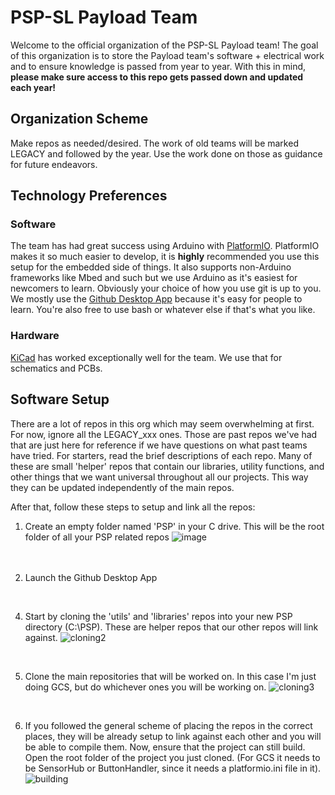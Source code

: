 # PSP-SL Payload Team
Welcome to the official organization of the PSP-SL Payload team!
The goal of this organization is to store the Payload team's software + electrical work and to ensure knowledge is passed from year to year. With this in mind, **please make sure access to this repo gets passed down and updated each year!**


## Organization Scheme
Make repos as needed/desired. The work of old teams will be marked LEGACY and followed by the year. Use the work done on those as guidance for future endeavors.

## Technology Preferences
### Software
The team has had great success using Arduino with [PlatformIO](https://platformio.org/). PlatformIO makes it so much easier to develop, it is **highly** recommended you use this setup for the embedded side of things. It also supports non-Arduino frameworks like Mbed and such but we use Arduino as it's easiest for newcomers to learn.
Obviously your choice of how you use git is up to you. We mostly use the [Github Desktop App](https://desktop.github.com/) because it's easy for people to learn. You're also free to use bash or whatever else if that's what you like.
### Hardware
[KiCad](https://www.kicad.org/) has worked exceptionally well for the team. We use that for schematics and PCBs. 

## Software Setup
There are a lot of repos in this org which may seem overwhelming at first. For now, ignore all the LEGACY_xxx ones. Those are past repos we've had that are just here for reference if we have questions on what past teams have tried. For starters, read the brief descriptions of each repo. Many of these are small 'helper' repos that contain our libraries, utility functions, and other things that we want universal throughout all our projects. This way they can be updated independently of the main repos.


After that, follow these steps to setup and link all the repos:
1. Create an empty folder named 'PSP' in your C drive. This will be the root folder of all your PSP related repos
![image](https://user-images.githubusercontent.com/67335671/173953442-e841642a-dc49-4e82-a292-65fcd60e891c.png)
<br /><br /><br />


2. Launch the Github Desktop App

<br />

4. Start by cloning the 'utils' and 'libraries' repos into your new PSP directory (C:\PSP\). These are helper repos that our other repos will link against. 
![cloning2](https://user-images.githubusercontent.com/67335671/173955429-8815b907-e45f-4516-9b6c-2c6effbdac3e.gif)

<br />

5. Clone the main repositories that will be worked on. In this case I'm just doing GCS, but do whichever ones you will be working on.
![cloning3](https://user-images.githubusercontent.com/67335671/173982976-74d16ae6-841f-4a22-99df-84f195f0582c.gif)

<br />

6. If you followed the general scheme of placing the repos in the correct places, they will be already setup to link against each other and you will be able to compile them. Now, ensure that the project can still build. Open the root folder of the project you just cloned. (For GCS it needs to be SensorHub or ButtonHandler, since it needs a platformio.ini file in it).
![building](https://user-images.githubusercontent.com/67335671/173985598-f59468d3-58bd-41df-80b1-2a0cc77b2601.gif)

